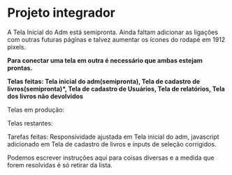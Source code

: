 # Projeto integrador
A Tela Inicial do Adm está semipronta. Ainda faltam adicionar as ligações com outras futuras páginas e talvez aumentar os ícones do rodapé em 1912 pixels. 

**Para conectar uma tela em outra é necessário que ambas estejam prontas.**

**Telas feitas: Tela inicial do adm(semipronta), Tela de cadastro de livros(semipronta)*, Tela de cadastro de Usuários, Tela de relatórios, Tela dos livros não devolvidos**

Telas em produção:

Telas restantes:

Tarefas feitas: Responsividade ajustada em Tela inicial do adm, javascript adicionado em Tela de cadastro de livros e inputs de seleção corrigidos.

Podemos escrever instruções aqui para coisas diversas e a medida que forem resolvidas é só retirar da lista.